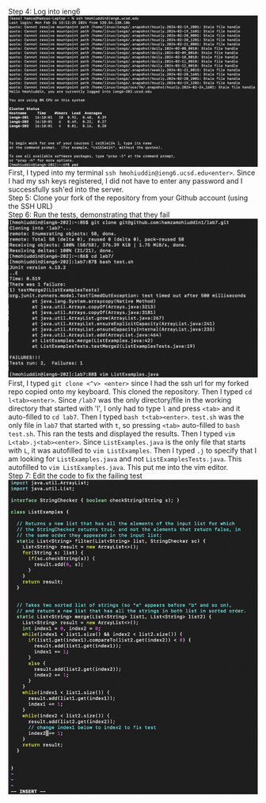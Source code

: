 Step 4: Log into ieng6    
![Step 4](./assets/lab7/step1.png)    
First, I typed into my terminal ```ssh hmohiuddin@ieng6.ucsd.edu<enter>```. Since I had my ssh keys registered, I did not have to enter any password and I successfully ssh'ed into the server.    
Step 5: Clone your fork of the repository from your Github account (using the SSH URL)     
Step 6: Run the tests, demonstrating that they fail      
![Step 5](./assets/lab7/step2.png)     
First, I typed  ```git clone <^v> <enter>``` since I had the ssh url for my forked repo copied onto my keyboard. This cloned the repository. Then I typed ```cd l<tab><enter>```. Since ```/lab7``` was the only directory/file in the working directory that started with 'l', I only had to type ```l``` and press ```<tab>``` and it auto-filled to ```cd lab7```. Then I typed ```bash t<tab><enter>```. ```test.sh``` was the only file in ```lab7``` that started with ```t```, so pressing ```<tab>``` auto-filled to ```bash test.sh```. This ran the tests and displayed the results. Then I typed ```vim L<tab>.j<tab><enter>```. Since ```ListExamples.java``` is the only file that starts with ```L```, it was autofilled to ```vim ListExamples```. Then I typed ```.j``` to specify that I am looking for ```ListExamples.java``` and not ```ListExamplesTests.java```. This autofilled to ```vim ListExamples.java```. This put me into the vim editor.      
Step 7: Edit the code to fix the failing test    
![Step 7](./assets/lab7/step3.png)

